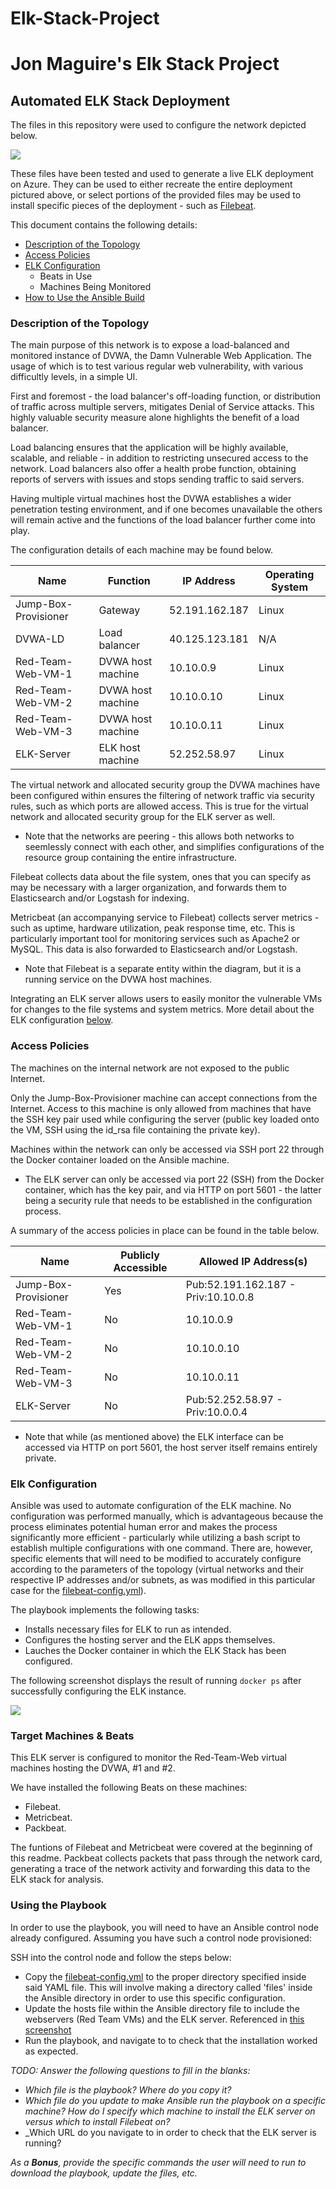 # Elk-Stack-Project
# Jon Maguire's Elk Stack Project

## Automated ELK Stack Deployment

The files in this repository were used to configure the network depicted below.

<img src="https://github.com/SerratedGrin/Elk-Stack-Project/blob/master/ELK%20Diagram.jpg" />

These files have been tested and used to generate a live ELK deployment on Azure. They can be used to either recreate the entire deployment pictured above, or select portions of the provided files may be used to install specific pieces of the deployment - such as [Filebeat](https://github.com/SerratedGrin/Elk-Stack-Project/blob/master/filebeat-config.yml).


This document contains the following details:
- [Description of the Topology](https://github.com/SerratedGrin/Elk-Stack-Project#description-of-the-topology)
- [Access Policies](https://github.com/SerratedGrin/Elk-Stack-Project#access-policies)
- [ELK Configuration](https://github.com/SerratedGrin/Elk-Stack-Project#elk-configuration)
  - Beats in Use
  - Machines Being Monitored
- [How to Use the Ansible Build](https://github.com/SerratedGrin/Elk-Stack-Project#using-the-playbook)


### Description of the Topology

The main purpose of this network is to expose a load-balanced and monitored instance of DVWA, the Damn Vulnerable Web Application. The usage of which is to test various regular web vulnerability, with various difficultly levels, in a simple UI.

First and foremost - the load balancer's off-loading function, or distribution of traffic across multiple servers, mitigates Denial of Service attacks. This highly valuable security measure alone highlights the benefit of a load balancer.

Load balancing ensures that the application will be highly available, scalable, and reliable - in addition to restricting unsecured access to the network. Load balancers also offer a health probe function, obtaining reports of servers with issues and stops sending traffic to said servers. 

Having multiple virtual machines host the DVWA establishes a wider penetration testing environment, and if one becomes unavailable the others will remain active and the functions of the load balancer further come into play.

The configuration details of each machine may be found below.

| Name                 | Function          | IP Address     | Operating System |
|----------------------|-------------------|----------------|------------------|
| Jump-Box-Provisioner | Gateway           | 52.191.162.187 | Linux            |
| DVWA-LD              | Load balancer     | 40.125.123.181 | N/A              |
| Red-Team-Web-VM-1    | DVWA host machine | 10.10.0.9      | Linux            |
| Red-Team-Web-VM-2    | DVWA host machine | 10.10.0.10     | Linux            |
| Red-Team-Web-VM-3    | DVWA host machine | 10.10.0.11     | Linux            |
| ELK-Server           | ELK host machine  | 52.252.58.97   | Linux            |


The virtual network and allocated security group the DVWA machines have been configured within ensures the filtering of network traffic via security rules, such as which ports are allowed access. This is true for the virtual network and allocated security group for the ELK server as well. 

  - Note that the networks are peering - this allows both networks to seemlessly connect with each other, and simplifies configurations of the resource group containing the entire infrastructure.

Filebeat collects data about the file system, ones that you can specify as may be necessary with a larger organization, and forwards them to Elasticsearch and/or Logstash for indexing.

Metricbeat (an accompanying service to Filebeat) collects server metrics - such as uptime, hardware utilization, peak response time, etc. This is particularly important tool for monitoring services such as Apache2 or MySQL. This data is also forwarded to Elasticsearch and/or Logstash.

 - Note that Filebeat is a separate entity within the diagram, but it is a running service on the DVWA host machines. 

Integrating an ELK server allows users to easily monitor the vulnerable VMs for changes to the file systems and system metrics. More detail about the ELK configuration [below](https://github.com/SerratedGrin/Elk-Stack-Project#elk-configuration).



### Access Policies

The machines on the internal network are not exposed to the public Internet. 

Only the Jump-Box-Provisioner machine can accept connections from the Internet. Access to this machine is only allowed from machines that have the SSH key pair used while configuring the server (public key loaded onto the VM, SSH using the id_rsa file containing the private key).

Machines within the network can only be accessed via SSH port 22 through the Docker container loaded on the Ansible machine.
- The ELK server can only be accessed via port 22 (SSH) from the Docker container, which has the key pair, and via HTTP on port 5601 - the latter being a security rule that needs to be established in the configuration process.

A summary of the access policies in place can be found in the table below.

| Name                 | Publicly Accessible | Allowed IP Address(s)               |
|----------------------|---------------------|-------------------------------------|
| Jump-Box-Provisioner | Yes                 | Pub:52.191.162.187 - Priv:10.10.0.8 |
| Red-Team-Web-VM-1    | No                  | 10.10.0.9                           |
| Red-Team-Web-VM-2    | No                  | 10.10.0.10                          |
| Red-Team-Web-VM-3    | No                  | 10.10.0.11                          |
| ELK-Server           | No                  | Pub:52.252.58.97 - Priv:10.0.0.4    |

 - Note that while (as mentioned above) the ELK interface can be accessed via HTTP on port 5601, the host server itself remains entirely private.

### Elk Configuration

Ansible was used to automate configuration of the ELK machine. No configuration was performed manually, which is advantageous because the process eliminates potential human error and makes the process significantly more efficient - particularly while utilizing a bash script to establish multiple configurations with one command. There are, however, specific elements that will need to be modified to accurately configure according to the parameters of the topology (virtual networks and their respective IP addresses and/or subnets, as was modified in this particular case for the [filebeat-config.yml](https://github.com/SerratedGrin/Elk-Stack-Project/blob/master/filebeat-config.yml)).

The playbook implements the following tasks:
- Installs necessary files for ELK to run as intended.
- Configures the hosting server and the ELK apps themselves.
- Lauches the Docker container in which the ELK Stack has been configured.

The following screenshot displays the result of running `docker ps` after successfully configuring the ELK instance.

<img src="https://github.com/SerratedGrin/Elk-Stack-Project/blob/master/Docker%20PS%20Elk.png" />

### Target Machines & Beats
This ELK server is configured to monitor the Red-Team-Web virtual machines hosting the DVWA, #1 and #2.

We have installed the following Beats on these machines:
- Filebeat.
- Metricbeat.
- Packbeat.

The funtions of Filebeat and Metricbeat were covered at the beginning of this readme. Packbeat collects packets that pass through the network card, generating a trace of the network activity and forwarding this data to the ELK stack for analysis.

### Using the Playbook
In order to use the playbook, you will need to have an Ansible control node already configured. Assuming you have such a control node provisioned: 

SSH into the control node and follow the steps below:
- Copy the [filebeat-config.yml](https://github.com/SerratedGrin/Elk-Stack-Project/blob/master/filebeat-config.yml) to the proper directory specified inside said YAML file. This will involve making a directory called 'files' inside the Ansible directory in order to use this specific configuration.
- Update the hosts file within the Ansible directory file to include the webservers (Red Team VMs) and the ELK server. Referenced in [this screenshot]()
- Run the playbook, and navigate to to check that the installation worked as expected.

_TODO: Answer the following questions to fill in the blanks:_
- _Which file is the playbook? Where do you copy it?_
- _Which file do you update to make Ansible run the playbook on a specific machine? How do I specify which machine to install the ELK server on versus which to install Filebeat on?_
- _Which URL do you navigate to in order to check that the ELK server is running?

_As a **Bonus**, provide the specific commands the user will need to run to download the playbook, update the files, etc._
